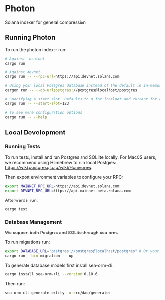 # Photon

Solana indexer for general compression

## Running Photon 

To run the photon indexer run:

```bash
# Against localnet
cargo run

# Against devnet
cargo run -- --rpc-url=https://api.devnet.solana.com

# Using your local Postgres database instead of the default in in-memory SQLite db
cargon run -- --db-urlpostgres://postgres@localhost/postgres

# Specifying a start slot. Defaults to 0 for localnet and current for devnet/mainnet
cargo run -- --start-slot=123 

# To see more configuration options
cargo run -- --help
```

## Local Development

### Running Tests

To run tests, install and run Postgres and SQLlite locally. For MacOS users, we recommend using
Homebrew to run local Postgres: https://wiki.postgresql.org/wiki/Homebrew.

Then export environment variables to configure your RPC:

```bash
export MAINNET_RPC_URL=https://api.devnet.solana.com
export DEVNET_RPC_URL=https://api.mainnet-beta.solana.com
```

Afterwards, run:
```bash
cargo test
```

### Database Management

We support both Postgres and SQLite through sea-orm. 

To run migrations run:
```bash
export DATABASE_URL="postgres://postgres@localhost/postgres" # Or your SQLlite database url
cargo run --bin migration -- up
```

To generate database models first install sea-orm-cli:
```bash
cargo install sea-orm-cli --version 0.10.6
```

Then run:
```bash
sea-orm-cli generate entity -o src/dao/generated
```
